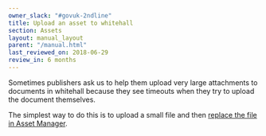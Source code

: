 ```yaml
---
owner_slack: "#govuk-2ndline"
title: Upload an asset to whitehall
section: Assets
layout: manual_layout
parent: "/manual.html"
last_reviewed_on: 2018-06-29
review_in: 6 months
---
```


Sometimes publishers ask us to help them upload very large attachments to
documents in whitehall because they see timeouts when they try to upload the
document themselves.

The simplest way to do this is to upload a small file and then
[replace the file in Asset Manager](howto-replace-an-assets-file.html).
